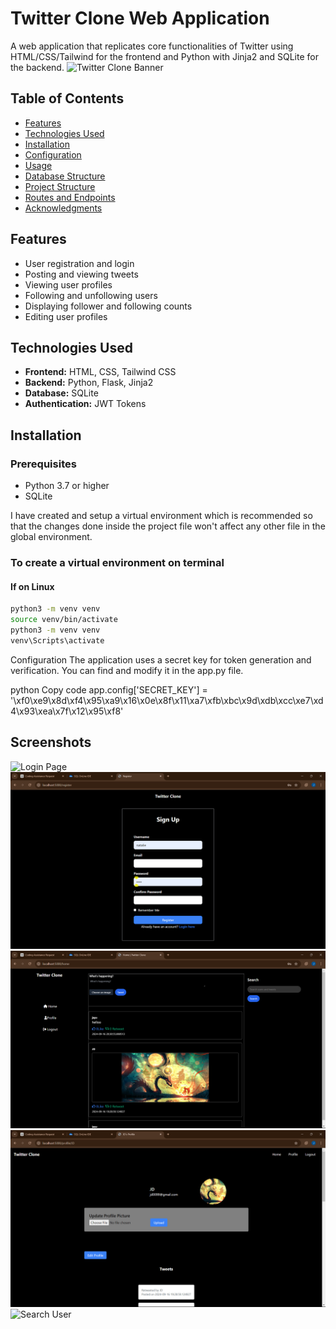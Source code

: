 # Twitter Clone Web Application

A web application that replicates core functionalities of Twitter using HTML/CSS/Tailwind for the frontend and Python with Jinja2 and SQLite for the backend.
![Twitter Clone Banner](https://github.com/jd20000/TwitterClone_project/blob/main/Screenshot%20(303).png?raw=true)

## Table of Contents

- [Features](#features)
- [Technologies Used](#technologies-used)
- [Installation](#installation)
- [Configuration](#configuration)
- [Usage](#usage)
- [Database Structure](#database-structure)
- [Project Structure](#project-structure)
- [Routes and Endpoints](#routes-and-endpoints)
- [Acknowledgments](#acknowledgments)

## Features

- User registration and login
- Posting and viewing tweets
- Viewing user profiles
- Following and unfollowing users
- Displaying follower and following counts
- Editing user profiles

## Technologies Used

- **Frontend:** HTML, CSS, Tailwind CSS
- **Backend:** Python, Flask, Jinja2
- **Database:** SQLite
- **Authentication:** JWT Tokens

## Installation

### Prerequisites

- Python 3.7 or higher
- SQLite

I have created and setup a virtual environment which is recommended so that the changes done inside the project file won't affect any other file in the global environment.



### To create a virtual environment on terminal

#### If on Linux

```bash
python3 -m venv venv
source venv/bin/activate
python3 -m venv venv
venv\Scripts\activate

``` 
Configuration
The application uses a secret key for token generation and verification. You can find and modify it in the app.py file.

python
Copy code
app.config['SECRET_KEY'] = '\xf0\xe9\x8d\xf4\x95\xa9\x16\x0e\x8f\x11\xa7\xfb\xbc\x9d\xdb\xcc\xe7\xd4\x93\xea\x7f\x12\x95\xf8'

## Screenshots

![Login Page](https://github.com/jd20000/Twitter-Clone/blob/main/screenshots/Screenshot%20(312).pn)
![Register Page](https://github.com/jd20000/Twitter-Clone/blob/main/screenshots/Screenshot%20(311).png)
![Home Page](https://github.com/jd20000/Twitter-Clone/blob/main/screenshots/Screenshot%20(313).png)
![Profile Page](https://github.com/jd20000/Twitter-Clone/blob/main/screenshots/Screenshot%20(314).png)
![Search User ](https://github.com/jd20000/Twitter-Clone/blob/main/screenshots/Screenshot%20(316).pn)


